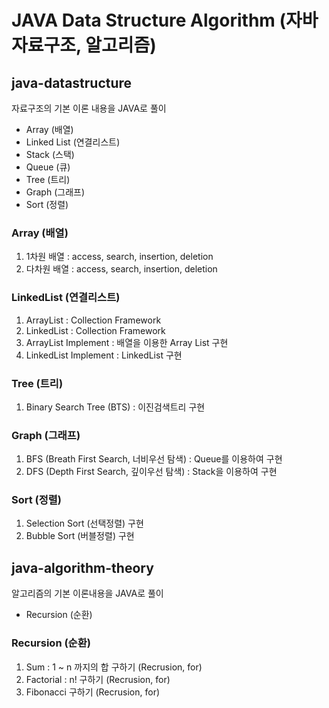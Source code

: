 # JAVA Data Structure Algorithm (자바 자료구조, 알고리즘)

## java-datastructure 
자료구조의 기본 이론 내용을 JAVA로 풀이
- Array (배열)
- Linked List (연결리스트)
- Stack (스택)
- Queue (큐)
- Tree (트리) 
- Graph (그래프) 
- Sort (정렬) 


### Array (배열)
1. 1차원 배열 : access, search, insertion, deletion
2. 다차원 배열 : access, search, insertion, deletion

 
### LinkedList (연결리스트)
1. ArrayList : Collection Framework
2. LinkedList : Collection Framework
3. ArrayList Implement : 배열을 이용한 Array List 구현
4. LinkedList Implement : LinkedList 구현


### Tree (트리)
1. Binary Search Tree (BTS) : 이진검색트리 구현


### Graph (그래프) 
1. BFS (Breath First Search, 너비우선 탐색)  : Queue를 이용하여 구현 
2. DFS (Depth First Search, 깊이우선 탐색) : Stack을 이용하여 구현


### Sort (정렬)
1. Selection Sort (선택정렬) 구현 
2. Bubble Sort (버블정렬) 구현



## java-algorithm-theory 
알고리즘의 기본 이론내용을 JAVA로 풀이
- Recursion (순환) 

### Recursion (순환)  
1.  Sum : 1 ~ n 까지의 합 구하기 (Recrusion, for)
2.  Factorial : n! 구하기 (Recrusion, for)
3.  Fibonacci 구하기 (Recrusion, for)


